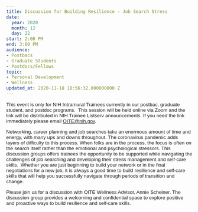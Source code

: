 ```yaml
---
title: Discussion for Building Resilience - Job Search Stress
date:
  year: 2020
  month: 12
  day: 22
start: 2:00 PM
end: 3:00 PM
audience:
- Postbacs
- Graduate Students
- Postdocs/Fellows
topic:
- Personal Development
- Wellness
updated_at: 2020-11-18 18:56:32.000000000 Z
---
```

<span style="font-family: arial, helvetica, sans-serif; font-size:
10pt;">This event is only for NIH Intramural Trainees currently in our
postbac, graduate student, and postdoc programs.  This session will be
held online via Zoom and the link will be distributed in NIH Trainee
Listserv announcements. If you need the link immediately please email
OITE@nih.gov. </span>

<span style="font-family: arial, helvetica, sans-serif; font-size:
10pt;">Networking, career planning and job searches take an enormous
amount of time and energy, with many ups and downs throughout. The
coronavirus pandemic adds layers of difficulty to this process. When
folks are in the process, the focus is often on the search itself rather
than the emotional and psychological stressors. This discussion groups
offers trainees the opportunity to be supported while navigating the
challenges of job searching and developing their stress management and
self-care skills.  Whether you are just beginning to build your network
or in the final negotiations for a new job, it is always a good time to
build resilience and self-care skills that will help you successfully
navigate through periods of transition and change.  </span>

<span style="font-family: arial, helvetica, sans-serif; font-size:
10pt;">Please join us for a discussion with OITE Wellness Advisor, Annie
Scheiner. The discussion group provides a welcoming and confidential
space to explore positive and proactive ways to build resilience and
self-care skills.</span>

